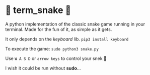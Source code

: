 # 🐍 term_snake 🐍
A python implementation of the classic snake game running in your terminal.
Made for the fun of it, as simple as it gets.

It only depends on the *keyboard* lib.
`pip3 install keyboard`

To execute the game:
`sudo python3 snake.py`

Use `W A S D` or `arrow keys` to control your snek 🐍

I wish it could be run without **sudo**...
